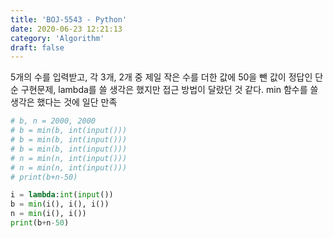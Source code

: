 ```yaml
---
title: 'BOJ-5543 - Python'
date: 2020-06-23 12:21:13
category: 'Algorithm'
draft: false
---
```

5개의 수를 입력받고, 각 3개, 2개 중 제일 작은 수를 더한 값에 50을 뺀 값이 정답인 단순 구현문제, lambda를 쓸 생각은 했지만 접근 방법이 달랐던 것 같다. min 함수를 쓸 생각은 했다는 것에 일단 만족
```python
# b, n = 2000, 2000
# b = min(b, int(input()))
# b = min(b, int(input()))
# b = min(b, int(input()))
# n = min(n, int(input()))
# n = min(n, int(input()))
# print(b+n-50)

i = lambda:int(input())
b = min(i(), i(), i())
n = min(i(), i())
print(b+n-50)

```